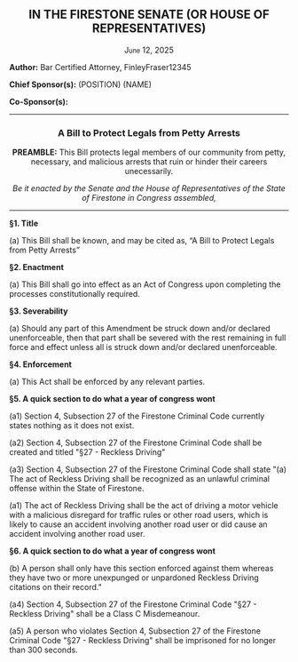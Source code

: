 <div align="center">
  
<h2>IN THE FIRESTONE SENATE (OR HOUSE OF REPRESENTATIVES)</h2>

J<small>une</small> 12, 2025

</div>

**Author:** Bar Certified Attorney, FinleyFraser12345

**Chief Sponsor(s):** (POSITION) (NAME)

**Co-Sponsor(s):**

<div align="center">

---
  
<h3>A Bill to Protect Legals from Petty Arrests</h3>

**PREAMBLE:** This Bill protects legal members of our community from petty, necessary, and malicious arrests that ruin or hinder their careers unecessarily.

*Be it enacted by the Senate and the House of Representatives of the State of Firestone in Congress assembled,*
</div>

---

**§1. Title**

(a) This Bill shall be known, and may be cited as, “A Bill to Protect Legals from Petty Arrests”

**§2. Enactment**

(a) This Bill shall go into effect as an Act of Congress upon completing the processes constitutionally required.

**§3. Severability**

(a) Should any part of this Amendment be struck down and/or declared unenforceable, then that part shall be severed with the rest remaining in full force and effect unless all is struck down and/or declared unenforceable.

**§4. Enforcement**

(a) This Act shall be enforced by any relevant parties.

**§5. A quick section to do what a year of congress wont**

(a1) Section 4, Subsection 27 of the Firestone Criminal Code currently states nothing as it does not exist.

(a2) Section 4, Subsection 27 of the Firestone Criminal Code shall be created and titled "§27 - Reckless Driving"

(a3) Section 4, Subsection 27 of the Firestone Criminal Code shall state "(a) The act of Reckless Driving shall be recognized as an unlawful criminal offense within the State of Firestone.

(a1) The act of Reckless Driving shall be the act of driving a motor vehicle with a malicious disregard for traffic rules or other road users, which is likely to cause an accident involving another road user or did cause an accident involving another road user.

**§6. A quick section to do what a year of congress wont**

(b) A person shall only have this section enforced against them whereas they have two or more unexpunged or unpardoned Reckless Driving citations on their record."

(a4) Section 4, Subsection 27 of the Firestone Criminal Code "§27 - Reckless Driving" shall be a Class C Misdemeanour. 

(a5) A person who violates Section 4, Subsection 27 of the Firestone Criminal Code "§27 - Reckless Driving" shall be imprisoned for no longer than 300 seconds.
